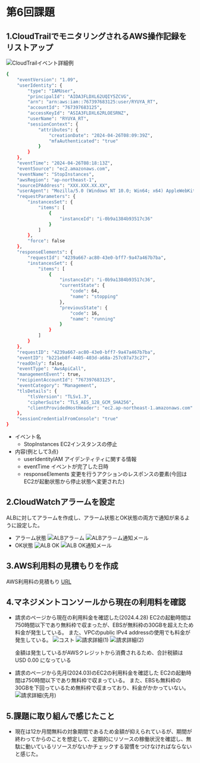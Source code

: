 # 第6回課題
## 1.CloudTrailでモニタリングされるAWS操作記録をリストアップ
![CloudTrailイベント詳細例](images/lecture06imgs/cloudtrail_for_lecture06.png)
```sh
{
    "eventVersion": "1.09",
    "userIdentity": {
        "type": "IAMUser",
        "principalId": "AIDA3FLDXL62UQIY5ZCVG",
        "arn": "arn:aws:iam::767397683125:user/RYUYA_RT",
        "accountId": "767397683125",
        "accessKeyId": "ASIA3FLDXL62RLOESRNZ",
        "userName": "RYUYA_RT",
        "sessionContext": {
            "attributes": {
                "creationDate": "2024-04-26T08:09:39Z",
                "mfaAuthenticated": "true"
            }
        }
    },
    "eventTime": "2024-04-26T08:18:13Z",
    "eventSource": "ec2.amazonaws.com",
    "eventName": "StopInstances",
    "awsRegion": "ap-northeast-1",
    "sourceIPAddress": "XXX.XXX.XX.XX",
    "userAgent": "Mozilla/5.0 (Windows NT 10.0; Win64; x64) AppleWebKit/537.36 (KHTML, like Gecko) Chrome/124.0.0.0 Safari/537.36",
    "requestParameters": {
        "instancesSet": {
            "items": [
                {
                    "instanceId": "i-0b9a1384b93517c36"
                }
            ]
        },
        "force": false
    },
    "responseElements": {
        "requestId": "4239a667-ac80-43e0-bff7-9a47a467b7ba",
        "instancesSet": {
            "items": [
                {
                    "instanceId": "i-0b9a1384b93517c36",
                    "currentState": {
                        "code": 64,
                        "name": "stopping"
                    },
                    "previousState": {
                        "code": 16,
                        "name": "running"
                    }
                }
            ]
        }
    },
    "requestID": "4239a667-ac80-43e0-bff7-9a47a467b7ba",
    "eventID": "b221eb8f-4405-403d-a68a-257c07a73c27",
    "readOnly": false,
    "eventType": "AwsApiCall",
    "managementEvent": true,
    "recipientAccountId": "767397683125",
    "eventCategory": "Management",
    "tlsDetails": {
        "tlsVersion": "TLSv1.3",
        "cipherSuite": "TLS_AES_128_GCM_SHA256",
        "clientProvidedHostHeader": "ec2.ap-northeast-1.amazonaws.com"
    },
    "sessionCredentialFromConsole": "true"
}
```

- イベント名
  - StopInstances
      EC2インスタンスの停止
- 内容(例として3点)
  - userIdentityIAM
      アイデンティティに関する情報
  - eventTime
      イベントが完了した日時
  - responseElements
      変更を行うアクションのレスポンスの要素(今回はEC2が起動状態から停止状態へ変更された)


## 2.CloudWatchアラームを設定
ALBに対してアラームを作成し、アラーム状態とOK状態の両方で通知が来るように設定した。
- アラーム状態
![ALBアラ－ム](images/lecture06imgs/ALB_alarm.png)
![ALBアラ－ム通知メール](images/lecture06imgs/ALB_alarm_mail.png)
- OK状態
![ALB OK](images/lecture06imgs/ALB_OK.png)
![ALB OK通知メール](images/lecture06imgs/ALB_OK_mail.png)


## 3.AWS利用料の見積もりを作成
AWS利用料の見積もり [URL](https://calculator.aws/#/estimate?id=6931555d537df7b1f7d275b482cd82405d7a4d1a)


## 4.マネジメントコンソールから現在の利用料を確認
- 請求のページから現在の利用料金を確認した(2024.4.28)
    EC2の起動時間は750時間以下であり無料枠で収まったが、EBSが無料枠の30GBを超えたため料金が発生している。
    また、VPCのpublic IPv4 addressの使用でも料金が発生している。
    ![コスト](images/lecture06imgs/20240428_cost.png)
    ![請求詳細(1)](images/lecture06imgs/20240428_costdetail(1).png)
    ![請求詳細(2)](images/lecture06imgs/20240428_costdetail(2).png)
    
    金額は発生しているがAWSクレジットから消費されるため、合計税額は USD 0.00 になっている

- 請求のページから先月(2024.03)のEC2の利用料金を確認した
    EC2の起動時間は750時間以下であり無料枠で収まっている。
    また、EBSも無料枠の30GBを下回っているため無料枠で収まっており、料金がかかっていない。
    ![請求詳細(先月)](images/lecture06imgs/202403_costdetail.png)


## 5.課題に取り組んで感じたこと
- 現在は12か月間無料の対象期間であるため金額が抑えられているが、期間が終わってからのことを想定して、定期的にリソースの稼働状況を確認し、無駄に動いているリソースがないかチェックする習慣をつけなければならないと感じた。